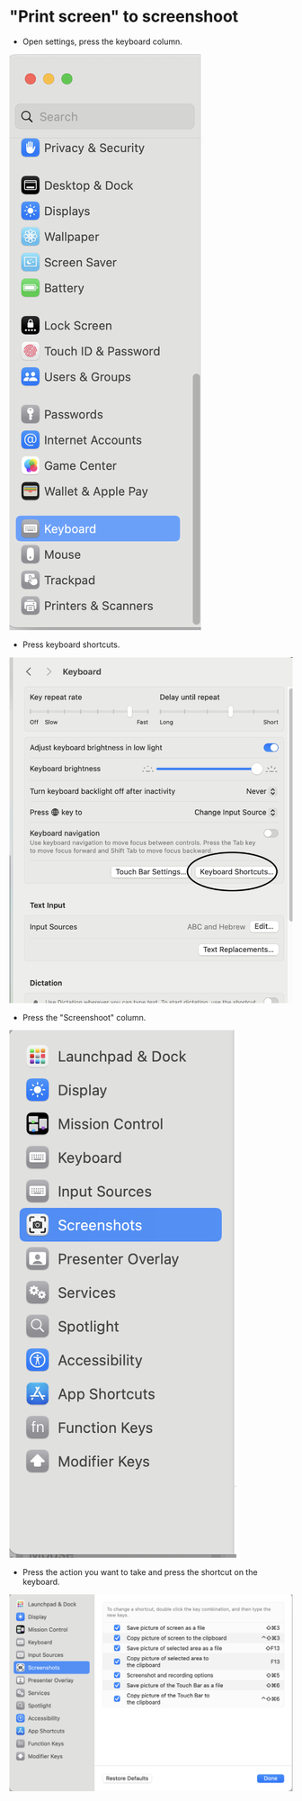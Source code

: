# "Print screen" to screenshoot

* Open settings, press the keyboard column.

![Settings(keyboard)](../resources/images/Settings(Keyboard).png)

* Press keyboard shortcuts.

![KeyboardShortcuts](../resources/images/KeyboardSettings(KeyboardShortcuts_Marked).png)

* Press the "Screenshoot" column.

![KeyboardShortcuts](../resources/images/Shortcuts(Screenshoots).png)

* Press the action you want to take and press the shortcut on the keyboard.

![SetScreenshoot](../resources/images/ScreenshootSettings.png)